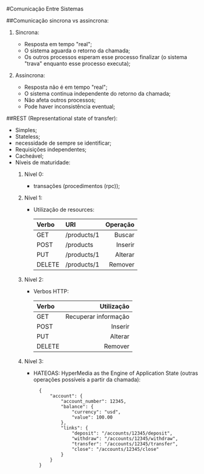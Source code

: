 #Comunicação Entre Sistemas

##Comunicação sincrona vs assincrona:
1. Sincrona:
	- Resposta em tempo "real";
	- O sistema aguarda o retorno da chamada;
	- Os outros processos esperam esse processo finalizar (o sistema "trava" enquanto esse processo executa);

2. Assincrona:
	- Resposta não é em tempo "real";
	- O sistema continua independente do retorno da chamada;
	- Não afeta outros processos;
	- Pode haver inconsistência eventual;

##REST (Representational state of transfer):
- Simples;
- Stateless;
- necessidade de sempre se identificar;
- Requisições independentes;
- Cacheável;
- Níveis de maturidade:
	1. Nível 0:
		- transações (procedimentos (rpc));
	2. Nível 1:
		- Utilização de resources:
		
			|Verbo |URI         |Operação |
			|:-----|:-----------|--------:|
			|GET   |/products/1 |Buscar   |
			|POST  |/products   |Inserir  |
			|PUT   |/products/1 |Alterar  |
			|DELETE|/products/1 |Remover  |
			
	3. Nível 2:
		- Verbos HTTP:
		
			|Verbo|Utilização           |
			|:-----|-------------------:|
			|GET   |Recuperar informação|
			|POST  |Inserir             |
			|PUT   |Alterar             |
			|DELETE|Remover             |
			
	4. Nível 3:
		- HATEOAS: HyperMedia as the Engine of Application State (outras operações possíveis a partir da chamada):
		
		        {
		        	"account": {
		        		"account_number": 12345,
		        		"balance": {
		        			"currency": "usd",
		        			"value": 100.00
		        		},
		        		"links": {
		        			"deposit": "/accounts/12345/deposit",
		        			"withdraw": "/accounts/12345/withdraw",
		        			"transfer": "/accounts/12345/transfer",
		        			"close": "/accounts/12345/close"
		        		}
		        	}
		        }
